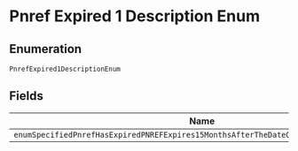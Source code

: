 
# Pnref Expired 1 Description Enum

## Enumeration

`PnrefExpired1DescriptionEnum`

## Fields

| Name |
|  --- |
| `enumSpecifiedPnrefHasExpiredPNREFExpires15MonthsAfterTheDateOfTheInitialTransaction` |

